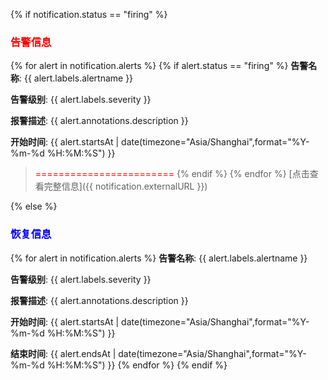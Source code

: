 {% if notification.status == "firing" %}
### <font color="#FF0000">告警信息</font>
{% for alert in notification.alerts %}
{% if alert.status == "firing" %}
**告警名称**: {{ alert.labels.alertname }}

**告警级别**: {{ alert.labels.severity }}

**报警描述**: {{ alert.annotations.description }}

**开始时间**: {{ alert.startsAt | date(timezone="Asia/Shanghai",format="%Y-%m-%d %H:%M:%S") }}

> <font color="#FF0000">========================</font>
{% endif %}
{% endfor %}
[点击查看完整信息]({{ notification.externalURL }})

{% else %}
### <font color="#0000FF">恢复信息</font>
{% for alert in notification.alerts %}
**告警名称**: {{ alert.labels.alertname }}

**告警级别**: {{ alert.labels.severity }}

**报警描述**: {{ alert.annotations.description }}

**开始时间**: {{ alert.startsAt | date(timezone="Asia/Shanghai",format="%Y-%m-%d %H:%M:%S") }}

**结束时间**: {{ alert.endsAt | date(timezone="Asia/Shanghai",format="%Y-%m-%d %H:%M:%S") }}
{% endfor %}
{% endif %}
